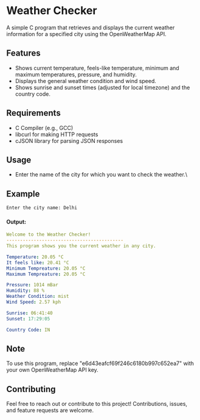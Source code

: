 # Weather Checker
A simple C program that retrieves and displays the current weather information for a specified city using the OpenWeatherMap API.

## Features
  - Shows current temperature, feels-like temperature, minimum and maximum temperatures, pressure, and humidity.
  - Displays the general weather condition and wind speed.
  - Shows sunrise and sunset times (adjusted for local timezone) and the country code.

## Requirements
  - C Compiler (e.g., GCC)
  - libcurl for making HTTP requests
  - cJSON library for parsing JSON responses

## Usage
  - Enter the name of the city for which you want to check the weather.\

## Example
```bash
Enter the city name: Delhi
```

#### Output:
```yaml
Welcome to the Weather Checker!
-------------------------------------------
This program shows you the current weather in any city.

Temperature: 20.05 °C
It feels like: 20.41 °C
Minimum Tempreature: 20.05 °C
Maximum Tempreature: 20.05 °C

Pressure: 1014 mBar
Humidity: 88 %
Weather Condition: mist
Wind Speed: 2.57 kph

Sunrise: 06:41:40
Sunset: 17:29:05

Country Code: IN
```
## Note
To use this program, replace "e6d43eafcf69f246c6180b997c652ea7" with your own OpenWeatherMap API key.

## Contributing
Feel free to reach out or contribute to this project! Contributions, issues, and feature requests are welcome.
